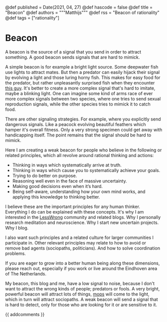 @def published = Date(2021, 04, 27)
@def hascode = false
@def title = "Beacon"
@def authors = """Matthijs"""
@def rss = "Beacon of rationality"
@def tags = ["rationality"]

# Beacon
A beacon is the source of a signal that you send in order to attract something. A good beacon sends signals that are hard to mimick.


A simple beacon is for example a bright light source. Some deepwater fish use lights to attract mates. But then a predator can easily hijack their signal by evolving a light and those luring horny fish. This makes for easy food for the predator, but rather unpleasantly surprised fish when they encounter [this guy](https://en.m.wikipedia.org/wiki/Anglerfish). It's better to create a more complex signal that's hard to imitate, maybe a blinking light. One can imagine some kind of arms race of ever more complex signals between two species, where one tries to send sexual reproduction signals, while the other species tries to mimick it to catch food.


There are other signaling strategies. For example, where you explicitly send dangerous signals. Like a peacock evolving beautiful feathers which hamper it's overall fitness. Only a very strong specimen could get away with handicapping itself. The point remains that the signal should be hard to mimick.


Here I am creating a weak beacon for people who believe in the following or related principles, which all revolve around rational thinking and actions:
* Thinking in ways which systematically arrive at truth. 
* Thinking in ways which cause you to systematically achieve your goals.
* Trying to do better on purpose.
* Reasoning well even in the face of massive uncertainty. 
* Making good decisions even when it’s hard. 
* Being self-aware, understanding how your own mind works, and applying this knowledge to thinking better. 


I believe these are the important principles for any human thinker. Everything I do can be explained with these concepts. It's why I am interested in the [LessWrong](http://lesswrong.com/) community and related blogs. Why I personally research meditation and neuroscience. Why I start new uncertain projects. Why I blog. 


I also want such principles and a related culture for larger communities I participate in. Other relevant principles may relate to how to avoid or remove bad agents (sociopaths, politicians). And how to solve coordination problems.


If you are eager to grow into a better human being along these dimensions, please reach out, especially if you work or live around the Eindhoven area of The Netherlands.


My beacon, this blog and me, have a low signal to noise, because I don't want to attract the wrong kinds of people; predators or fools. A very bright, powerful beacon will attract lots of things, [mops](https://meaningness.com/geeks-mops-sociopaths) will come to the light, which in turn will attract sociopaths. A weak beacon will send a signal that is hard to detect, only for those who are looking for it or are sensitive to it.


{{ addcomments }}
